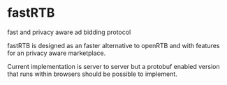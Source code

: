 # fastRTB
fast and privacy aware ad bidding protocol 

fastRTB is designed as an faster alternative to openRTB and with features for an privacy aware marketplace.

Current implementation is server to server but a protobuf enabled version that runs within browsers should be possible to implement.

